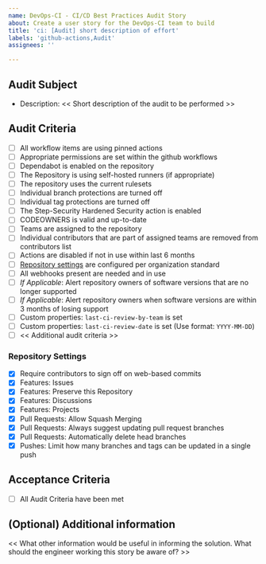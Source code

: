 ```yaml
---
name: DevOps-CI - CI/CD Best Practices Audit Story
about: Create a user story for the DevOps-CI team to build
title: 'ci: [Audit] short description of effort'
labels: 'github-actions,Audit'
assignees: ''

---
```


## Audit Subject

- Description: << Short description of the audit to be performed >>

## Audit Criteria

- [ ] All workflow items are using pinned actions
- [ ] Appropriate permissions are set within the github workflows
- [ ] Dependabot is enabled on the repository
- [ ] The Repository is using self-hosted runners (if appropriate)
- [ ] The repository uses the current rulesets
- [ ] Individual branch protections are turned off
- [ ] Individual tag protections are turned off
- [ ] The Step-Security Hardened Security action is enabled
- [ ] CODEOWNERS is valid and up-to-date
- [ ] Teams are assigned to the repository
- [ ] Individual contributors that are part of assigned teams are removed from contributors list
- [ ] Actions are disabled if not in use within last 6 months
- [ ] [Repository settings](#repository-settings) are configured per organization standard
- [ ] All webhooks present are needed and in use
- [ ] *If Applicable*: Alert repository owners of software versions that are no longer supported
- [ ] *If Applicable*: Alert repository owners when software versions are within 3 months of losing support
- [ ] Custom properties: `last-ci-review-by-team` is set
- [ ] Custom properties: `last-ci-review-date` is set (Use format: `YYYY-MM-DD`)
- [ ] << Additional audit criteria >>

### Repository Settings

- [x] Require contributors to sign off on web-based commits
- [x] Features: Issues
- [x] Features: Preserve this Repository
- [x] Features: Discussions
- [x] Features: Projects
- [x] Pull Requests: Allow Squash Merging
- [x] Pull Requests: Always suggest updating pull request branches
- [x] Pull Requests: Automatically delete head branches
- [x] Pushes: Limit how many branches and tags can be updated in a single push

## Acceptance Criteria

- [ ] All Audit Criteria have been met

## (Optional) Additional information

<< What other information would be useful in informing the solution. What should the engineer working this story
be aware of? >>
